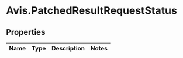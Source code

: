 # Avis.PatchedResultRequestStatus

## Properties

| Name | Type | Description | Notes |
| ---- | ---- | ----------- | ----- |
